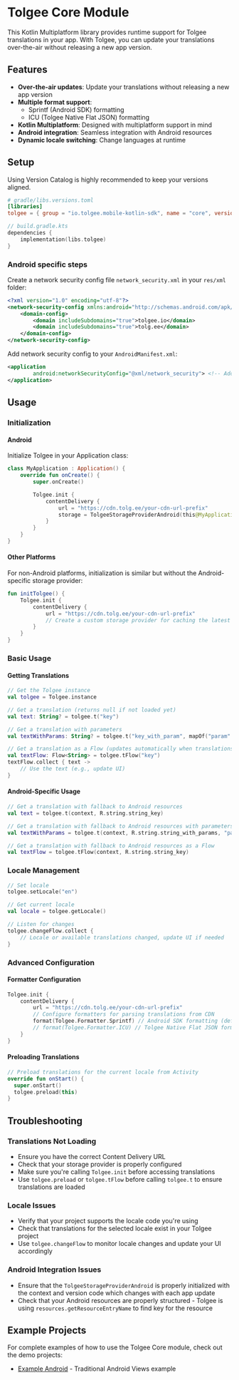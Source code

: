# Tolgee Core Module

This Kotlin Multiplatform library provides runtime support for Tolgee translations in your app.
With Tolgee, you can update your translations over-the-air without releasing a new app version.

## Features

- **Over-the-air updates**: Update your translations without releasing a new app version
- **Multiple format support**:
  - Sprintf (Android SDK) formatting
  - ICU (Tolgee Native Flat JSON) formatting
- **Kotlin Multiplatform**: Designed with multiplatform support in mind
- **Android integration**: Seamless integration with Android resources
- **Dynamic locale switching**: Change languages at runtime

## Setup

Using Version Catalog is highly recommended to keep your versions aligned.

```toml
# gradle/libs.versions.toml
[libraries]
tolgee = { group = "io.tolgee.mobile-kotlin-sdk", name = "core", version.ref = "tolgee" }
```

```kotlin
// build.gradle.kts
dependencies {
    implementation(libs.tolgee)
}
```

### Android specific steps

Create a network security config file `network_security.xml` in your `res/xml` folder:

```xml
<?xml version="1.0" encoding="utf-8"?>
<network-security-config xmlns:android="http://schemas.android.com/apk/res/android">
    <domain-config>
        <domain includeSubdomains="true">tolgee.io</domain>
        <domain includeSubdomains="true">tolg.ee</domain>
    </domain-config>
</network-security-config>
```

Add network security config to your `AndroidManifest.xml`:

```xml
<application
        android:networkSecurityConfig="@xml/network_security"> <!-- Add this line to your existing application tag -->
</application>
```

## Usage

### Initialization

#### Android

Initialize Tolgee in your Application class:

```kotlin
class MyApplication : Application() {
    override fun onCreate() {
        super.onCreate()

        Tolgee.init {
            contentDelivery {
                url = "https://cdn.tolg.ee/your-cdn-url-prefix"
                storage = TolgeeStorageProviderAndroid(this@MyApplication, BuildConfig.VERSION_CODE)
            }
        }
    }
}
```

#### Other Platforms

For non-Android platforms, initialization is similar but without the Android-specific storage provider:

```kotlin
fun initTolgee() {
    Tolgee.init {
        contentDelivery {
            url = "https://cdn.tolg.ee/your-cdn-url-prefix"
            // Create a custom storage provider for caching the latest translations from CDN if needed
        }
    }
}
```

### Basic Usage

#### Getting Translations

```kotlin
// Get the Tolgee instance
val tolgee = Tolgee.instance

// Get a translation (returns null if not loaded yet)
val text: String? = tolgee.t("key")

// Get a translation with parameters
val textWithParams: String? = tolgee.t("key_with_param", mapOf("param" to "value"))

// Get a translation as a Flow (updates automatically when translations change)
val textFlow: Flow<String> = tolgee.tFlow("key")
textFlow.collect { text ->
    // Use the text (e.g., update UI)
}
```

#### Android-Specific Usage

```kotlin
// Get a translation with fallback to Android resources
val text = tolgee.t(context, R.string.string_key)

// Get a translation with fallback to Android resources with parameters
val textWithParams = tolgee.t(context, R.string.string_with_params, "param1", "param2")

// Get a translation with fallback to Android resources as a Flow
val textFlow = tolgee.tFlow(context, R.string.string_key)
```

### Locale Management

```kotlin
// Set locale
tolgee.setLocale("en")

// Get current locale
val locale = tolgee.getLocale()

// Listen for changes
tolgee.changeFlow.collect {
    // Locale or available translations changed, update UI if needed
}
```

### Advanced Configuration

#### Formatter Configuration

```kotlin
Tolgee.init {
    contentDelivery {
        url = "https://cdn.tolg.ee/your-cdn-url-prefix"
        // Configure formatters for parsing translations from CDN
        format(Tolgee.Formatter.Sprintf) // Android SDK formatting (default)
        // format(Tolgee.Formatter.ICU) // Tolgee Native Flat JSON formatting
    }
}
```

#### Preloading Translations

```kotlin
// Preload translations for the current locale from Activity
override fun onStart() {
  super.onStart()
  tolgee.preload(this)
}
```

## Troubleshooting

### Translations Not Loading

- Ensure you have the correct Content Delivery URL
- Check that your storage provider is properly configured
- Make sure you're calling `Tolgee.init` before accessing translations
- Use `tolgee.preload` or `tolgee.tFlow` before calling `tolgee.t` to ensure translations are loaded

### Locale Issues

- Verify that your project supports the locale code you're using
- Check that translations for the selected locale exist in your Tolgee project
- Use `tolgee.changeFlow` to monitor locale changes and update your UI accordingly

### Android Integration Issues

- Ensure that the `TolgeeStorageProviderAndroid` is properly initialized with the context and version code which changes with each app update
- Check that your Android resources are properly structured - Tolgee is using `resources.getResourceEntryName` to find key for the resource

## Example Projects

For complete examples of how to use the Tolgee Core module, check out the demo projects:

- [Example Android](../demo/exampleandroid) - Traditional Android Views example